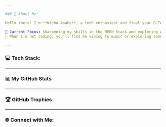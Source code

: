 ```yaml
---

### 💫 About Me:

Hello there! I'm **Nisha Asabe**, a tech enthusiast and final year B.Tech student, fueled by curiosity and a drive to solve real-world challenges through technology. Whether it's designing intuitive user interfaces or tackling complex data problems, I’m passionate about creating solutions that make an impact.

🚀 Current Focus: Sharpening my skills in the MERN Stack and exploring AI & Cybersecurity to build innovative, secure, and intelligent web applications.
🎵 When I'm not coding, you'll find me vibing to music or exploring something creative—it’s my go-to source of inspiration!

---
```


### 💻 Tech Stack:

---

### 📊 My GitHub Stats

---

### 🏆 GitHub Trophies

---

### 🌐 Connect with Me:

